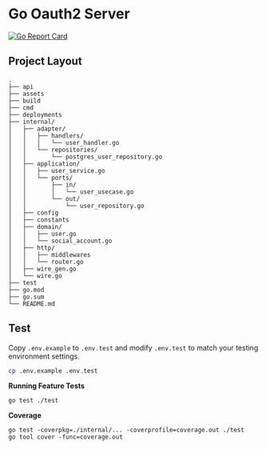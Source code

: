 # Go Oauth2 Server

[![Go Report Card](https://goreportcard.com/badge/github.com/Joe5451/go-oauth2-server)](https://goreportcard.com/report/github.com/Joe5451/go-oauth2-server)

## Project Layout

```
.
├── api
├── assets
├── build
├── cmd
├── deployments
├── internal/
│   ├── adapter/
│   │   ├── handlers/
│   │   │   └── user_handler.go
│   │   └── repositories/
│   │       └── postgres_user_repository.go
│   ├── application/
│   │   ├── user_service.go
│   │   └── ports/
│   │       ├── in/
│   │       │   └── user_usecase.go
│   │       └── out/
│   │           └── user_repository.go
│   ├── config
│   ├── constants
│   ├── domain/
│   │   ├── user.go
│   │   └── social_account.go
│   ├── http/
│   │   ├── middlewares
│   │   └── router.go
│   ├── wire_gen.go
│   └── wire.go
├── test
├── go.mod
├── go.sum
└── README.md
```

## Test

Copy `.env.example` to `.env.test` and modify `.env.test` to match your testing environment settings.
```bash
cp .env.example .env.test
```

**Running Feature Tests**
```
go test ./test
```

**Coverage**
```
go test -coverpkg=./internal/... -coverprofile=coverage.out ./test
go tool cover -func=coverage.out
```
